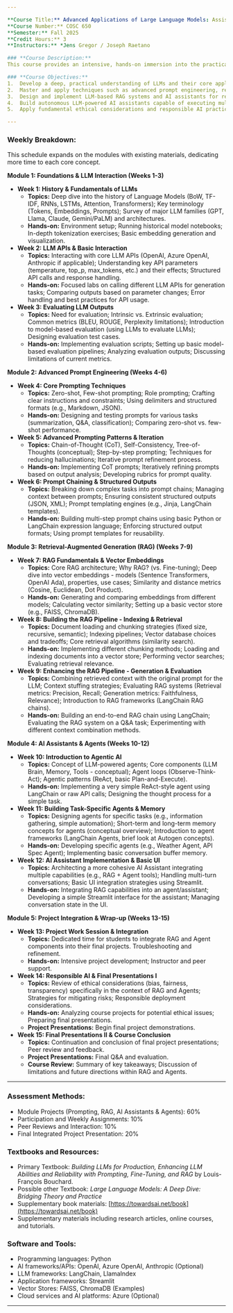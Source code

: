 ```yaml
---

**Course Title:** Advanced Applications of Large Language Models: Assistants, Agents & RAG
**Course Number:** COSC 650
**Semester:** Fall 2025
**Credit Hours:** 3
**Instructors:** *Jens Gregor / Joseph Raetano

### **Course Description:**
This course provides an intensive, hands-on immersion into the practical applications of Generative AI and Large Language Models (LLMs), with a primary focus on Retrieval-Augmented Generation (RAG) and building LLM-powered Agents/Assistants. Students will gain deep practical experience through individual projects focused on prompt engineering, RAG pipeline construction and evaluation, and creating autonomous AI assistants capable of executing tasks. The curriculum emphasizes hands-on interaction with LLM APIs, integration into basic applications using Streamlit, leveraging the LangChain framework, and foundational ethical AI practices.

### **Course Objectives:**
1.  Develop a deep, practical understanding of LLMs and their core application patterns in RAG and Agents.
2.  Master and apply techniques such as advanced prompt engineering, retrieval-augmented generation pipeline design, and agent construction using frameworks like LangChain.
3.  Design and implement LLM-based RAG systems and AI assistants for real-world tasks.
4.  Build autonomous LLM-powered AI assistants capable of executing multi-step workflows and integrate them with basic user interfaces (Streamlit).
5.  Apply fundamental ethical considerations and responsible AI practices in LLM application development.

---
```


### **Weekly Breakdown:**

This schedule expands on the modules with existing materials, dedicating more time to each core concept.

**Module 1: Foundations & LLM Interaction (Weeks 1-3)**

* **Week 1: History & Fundamentals of LLMs**
    * **Topics:** Deep dive into the history of Language Models (BoW, TF-IDF, RNNs, LSTMs, Attention, Transformers); Key terminology (Tokens, Embeddings, Prompts); Survey of major LLM families (GPT, Llama, Claude, Gemini/PaLM) and architectures.
    * **Hands-on:** Environment setup; Running historical model notebooks; In-depth tokenization exercises; Basic embedding generation and visualization.
* **Week 2: LLM APIs & Basic Interaction**
    * **Topics:** Interacting with core LLM APIs (OpenAI, Azure OpenAI, Anthropic if applicable); Understanding key API parameters (temperature, top\_p, max\_tokens, etc.) and their effects; Structured API calls and response handling.
    * **Hands-on:** Focused labs on calling different LLM APIs for generation tasks; Comparing outputs based on parameter changes; Error handling and best practices for API usage.
* **Week 3: Evaluating LLM Outputs**
    * **Topics:** Need for evaluation; Intrinsic vs. Extrinsic evaluation; Common metrics (BLEU, ROUGE, Perplexity limitations); Introduction to model-based evaluation (using LLMs to evaluate LLMs); Designing evaluation test cases.
    * **Hands-on:** Implementing evaluation scripts; Setting up basic model-based evaluation pipelines; Analyzing evaluation outputs; Discussing limitations of current metrics.

**Module 2: Advanced Prompt Engineering (Weeks 4-6)**

* **Week 4: Core Prompting Techniques**
    * **Topics:** Zero-shot, Few-shot prompting; Role prompting; Crafting clear instructions and constraints; Using delimiters and structured formats (e.g., Markdown, JSON).
    * **Hands-on:** Designing and testing prompts for various tasks (summarization, Q&A, classification); Comparing zero-shot vs. few-shot performance.
* **Week 5: Advanced Prompting Patterns & Iteration**
    * **Topics:** Chain-of-Thought (CoT), Self-Consistency, Tree-of-Thoughts (conceptual); Step-by-step prompting; Techniques for reducing hallucinations; Iterative prompt refinement process.
    * **Hands-on:** Implementing CoT prompts; Iteratively refining prompts based on output analysis; Developing rubrics for prompt quality.
* **Week 6: Prompt Chaining & Structured Outputs**
    * **Topics:** Breaking down complex tasks into prompt chains; Managing context between prompts; Ensuring consistent structured outputs (JSON, XML); Prompt templating engines (e.g., Jinja, LangChain templates).
    * **Hands-on:** Building multi-step prompt chains using basic Python or LangChain expression language; Enforcing structured output formats; Using prompt templates for reusability.

**Module 3: Retrieval-Augmented Generation (RAG) (Weeks 7-9)**

* **Week 7: RAG Fundamentals & Vector Embeddings**
    * **Topics:** Core RAG architecture; Why RAG? (vs. Fine-tuning); Deep dive into vector embeddings - models (Sentence Transformers, OpenAI Ada), properties, use cases; Similarity and distance metrics (Cosine, Euclidean, Dot Product).
    * **Hands-on:** Generating and comparing embeddings from different models; Calculating vector similarity; Setting up a basic vector store (e.g., FAISS, ChromaDB).
* **Week 8: Building the RAG Pipeline - Indexing & Retrieval**
    * **Topics:** Document loading and chunking strategies (fixed size, recursive, semantic); Indexing pipelines; Vector database choices and tradeoffs; Core retrieval algorithms (similarity search).
    * **Hands-on:** Implementing different chunking methods; Loading and indexing documents into a vector store; Performing vector searches; Evaluating retrieval relevance.
* **Week 9: Enhancing the RAG Pipeline - Generation & Evaluation**
    * **Topics:** Combining retrieved context with the original prompt for the LLM; Context stuffing strategies; Evaluating RAG systems (Retrieval metrics: Precision, Recall; Generation metrics: Faithfulness, Relevance); Introduction to RAG frameworks (LangChain RAG chains).
    * **Hands-on:** Building an end-to-end RAG chain using LangChain; Evaluating the RAG system on a Q&A task; Experimenting with different context combination methods.

**Module 4: AI Assistants & Agents (Weeks 10-12)**

* **Week 10: Introduction to Agentic AI**
    * **Topics:** Concept of LLM-powered agents; Core components (LLM Brain, Memory, Tools - conceptual); Agent loops (Observe-Think-Act); Agentic patterns (ReAct, basic Plan-and-Execute).
    * **Hands-on:** Implementing a very simple ReAct-style agent using LangChain or raw API calls; Designing the thought process for a simple task.
* **Week 11: Building Task-Specific Agents & Memory**
    * **Topics:** Designing agents for specific tasks (e.g., information gathering, simple automation); Short-term and long-term memory concepts for agents (conceptual overview); Introduction to agent frameworks (LangChain Agents, brief look at Autogen concepts).
    * **Hands-on:** Developing specific agents (e.g., Weather Agent, API Spec Agent); Implementing basic conversation buffer memory.
* **Week 12: AI Assistant Implementation & Basic UI**
    * **Topics:** Architecting a more cohesive AI Assistant integrating multiple capabilities (e.g., RAG + Agent tools); Handling multi-turn conversations; Basic UI integration strategies using Streamlit.
    * **Hands-on:** Integrating RAG capabilities into an agent/assistant; Developing a simple Streamlit interface for the assistant; Managing conversation state in the UI.

**Module 5: Project Integration & Wrap-up (Weeks 13-15)**

* **Week 13: Project Work Session & Integration**
    * **Topics:** Dedicated time for students to integrate RAG and Agent components into their final projects. Troubleshooting and refinement.
    * **Hands-on:** Intensive project development; Instructor and peer support.
* **Week 14: Responsible AI & Final Presentations I**
    * **Topics:** Review of ethical considerations (bias, fairness, transparency) specifically in the context of RAG and Agents; Strategies for mitigating risks; Responsible deployment considerations.
    * **Hands-on:** Analyzing course projects for potential ethical issues; Preparing final presentations.
    * **Project Presentations:** Begin final project demonstrations.
* **Week 15: Final Presentations II & Course Conclusion**
    * **Topics:** Continuation and conclusion of final project presentations; Peer review and feedback.
    * **Project Presentations:** Final Q&A and evaluation.
    * **Course Review:** Summary of key takeaways; Discussion of limitations and future directions within RAG and Agents.

---

### **Assessment Methods:**
* Module Projects (Prompting, RAG, AI Assistants & Agents): 60%
* Participation and Weekly Assignments: 10%
* Peer Reviews and Interaction: 10%
* Final Integrated Project Presentation: 20%

### **Textbooks and Resources:**
* Primary Textbook: *Building LLMs for Production, Enhancing LLM Abilities and Reliability with Prompting, Fine-Tuning, and RAG* by Louis-François Bouchard.
* Possible other Textbook: *Large Language Models: A Deep Dive: Bridging Theory and Practice*
* Supplementary book materials: [https://towardsai.net/book](https://towardsai.net/book)
* Supplementary materials including research articles, online courses, and tutorials.

### **Software and Tools:**
* Programming languages: Python
* AI frameworks/APIs: OpenAI, Azure OpenAI, Anthropic (Optional)
* LLM frameworks: LangChain, LlamaIndex
* Application frameworks: Streamlit
* Vector Stores: FAISS, ChromaDB (Examples)
* Cloud services and AI platforms: Azure (Optional)

---